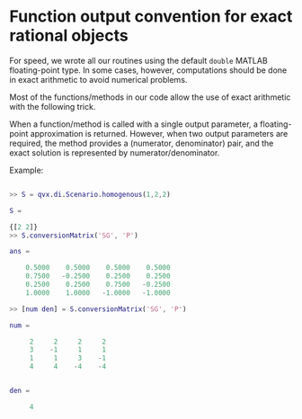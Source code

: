 # Function output convention for exact rational objects

For speed, we wrote all our routines using the default `double` MATLAB floating-point type. In some cases, however, computations should be done in exact arithmetic to avoid numerical problems.

Most of the functions/methods in our code allow the use of exact arithmetic with the following trick.

When a function/method is called with a single output parameter, a floating-point approximation is returned. However, when two output parameters are required, the method provides a (numerator, denominator) pair, and the exact solution is represented by numerator/denominator.

Example:

```matlab

>> S = qvx.di.Scenario.homogenous(1,2,2)

S = 

{[2 2]}
>> S.conversionMatrix('SG', 'P')

ans =

    0.5000    0.5000    0.5000    0.5000
    0.7500   -0.2500    0.2500    0.2500
    0.2500    0.2500    0.7500   -0.2500
    1.0000    1.0000   -1.0000   -1.0000

>> [num den] = S.conversionMatrix('SG', 'P')

num =

     2     2     2     2
     3    -1     1     1
     1     1     3    -1
     4     4    -4    -4


den =

     4
```

